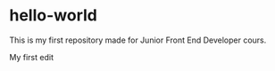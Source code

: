 # hello-world

This is my first repository made for Junior Front End Developer cours.

My first edit
